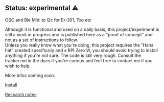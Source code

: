 ## Status: experimental ⚠️

OSC and Ble Midi to I2c for Er-301, Txo etc

Although it is functional and used on a daily basis, this project/experiment is still a work in progress and is published here as a "proof of concept" and not as a set of instructions to follow.  
Unless you really know what you're doing, this project requires the "Hans hat" created specifically and a RPI Zero W, you should avoid trying to install anything if you're not sure. The code is still very rough. 
Consult the tracker.md in the docs if you're curious and feel free to contact me if you wish to help.

More infos coming soon.




[Install](/docs/install.md) 


[Research notes](/docs/notes.md) 
